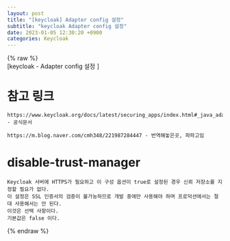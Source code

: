 ```yaml
---  
layout: post  
title: "[keycloak] Adapter config 설정"  
subtitle: "keycloak Adapter config 설정"  
date: 2023-01-05 12:30:20 +0900  
categories: Keycloak  
---  
```

{% raw %}  
[keycloak - Adapter config 설정 ]  
  
# 참고 링크  
	https://www.keycloak.org/docs/latest/securing_apps/index.html#_java_adapter_config - 공식문서  
  
	https://m.blog.naver.com/cmh348/221987284447 - 번역해놓은곳, 파파고임  
  
# disable-trust-manager  
  
	Keycloak 서버에 HTTPS가 필요하고 이 구성 옵션이 true로 설정된 경우 신뢰 저장소를 지정할 필요가 없다.  
	이 설정은 SSL 인증서의 검증이 불가능하므로 개발 중에만 사용해야 하며 프로덕션에서는 절대 사용해서는 안 된다.  
	이것은 선택 사항이다.  
	기본값은 false 이다.  
{% endraw %}